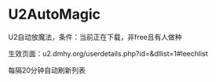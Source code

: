 # U2AutoMagic
U2自动放魔法，条件：当前正在下载，非free且有人做种

生效页面：u2.dmhy.org/userdetails.php?id=<id>&dllist=1#leechlist
  
每隔20分钟自动刷新列表
